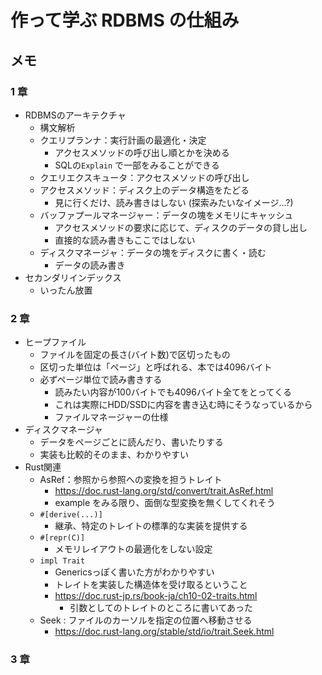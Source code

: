 # 作って学ぶ RDBMS の仕組み

## メモ

### 1 章

- RDBMSのアーキテクチャ
  - 構文解析
  - クエリプランナ：実行計画の最適化・決定
    - アクセスメソッドの呼び出し順とかを決める
    - SQLの`Explain` で一部をみることができる
  - クエリエクスキュータ：アクセスメソッドの呼び出し
  - アクセスメソッド：ディスク上のデータ構造をたどる
    - 見に行くだけ、読み書きはしない (探索みたいなイメージ...?)
  - バッファプールマネージャー：データの塊をメモリにキャッシュ
    - アクセスメソッドの要求に応じて、ディスクのデータの貸し出し
    - 直接的な読み書きもここではしない
  - ディスクマネージャ：データの塊をディスクに書く・読む
    - データの読み書き
- セカンダリインデックス
  - いったん放置


### 2 章

- ヒープファイル
  - ファイルを固定の長さ(バイト数)で区切ったもの
  - 区切った単位は「ページ」と呼ばれる、本では4096バイト
  - 必ずページ単位で読み書きする
    - 読みたい内容が100バイトでも4096バイト全てをとってくる
    - これは実際にHDD/SSDに内容を書き込む時にそうなっているから
    - ファイルマネージャーの仕様
- ディスクマネージャ
  - データをページごとに読んだり、書いたりする
  - 実装も比較的そのまま、わかりやすい
- Rust関連
  - AsRef：参照から参照への変換を担うトレイト
    - https://doc.rust-lang.org/std/convert/trait.AsRef.html
    - example をみる限り、面倒な型変換を無くしてくれそう
  - `#[derive(...)]`
    - 継承、特定のトレイトの標準的な実装を提供する
  - `#[repr(C)]`
    - メモリレイアウトの最適化をしない設定
  - `impl Trait`
    - Genericsっぽく書いた方がわかりやすい
    - トレイトを実装した構造体を受け取るということ
    - https://doc.rust-jp.rs/book-ja/ch10-02-traits.html
      - 引数としてのトレイトのところに書いてあった
  - Seek : ファイルのカーソルを指定の位置へ移動させる
    - https://doc.rust-lang.org/stable/std/io/trait.Seek.html

### 3 章
